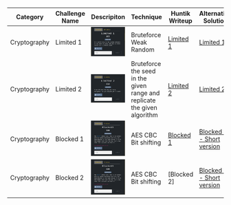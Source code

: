 
| Category    | Challenge Name   | Descripiton   | Technique    | Huntik Writeup   | Alternative Solution   |
| ----------- | ---------------  | ------------  | ------------ | ---------------- | ---------------------- |
| Cryptography      | Limited 1      | ![Description](./Cryptography/Limited%201/Limited%201.png)   | Bruteforce Weak Random         | [Limited 1](./Cryptography/Limited%201/Writeup.md)           | [Limited 1](https://blog.lightender.fr/writeups/wolv_ctf_2024#limited1)              |
| Cryptography   | Limited 2             | ![Description](./Cryptography/Limited%202/Limited%202.png)   | Bruteforce the seed in the given range and replicate the given algorithm       | [Limited 2](./Cryptography/Limited%202/Writeup.md)           | [Limited 2](https://blog.lightender.fr/writeups/wolv_ctf_2024#limited2)
| Cryptography   | Blocked 1             | ![Description](./Cryptography/Blocked%201/Blocked%201.png)   | AES CBC Bit shifting        | [Blocked 1](./Cryptography/Blocked%201/Writeup.md)           | [Blocked 1 - Short version](https://blog.lightender.fr/writeups/wolv_ctf_2024#blocked1)
| Cryptography   | Blocked 2             | ![Description](./Cryptography/Blocked%201/Blocked%201.png)   | AES CBC Bit shifting        | [Blocked 2]           | [Blocked 1 - Short version](https://blog.lightender.fr/writeups/wolv_ctf_2024#blocked1)
